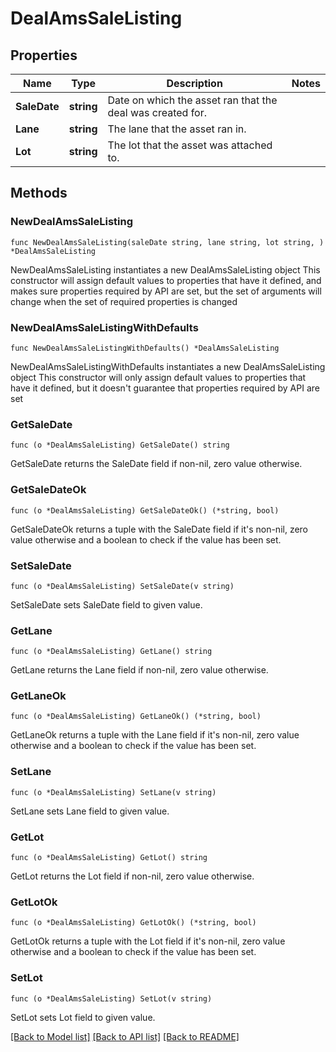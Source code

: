# DealAmsSaleListing

## Properties

Name | Type | Description | Notes
------------ | ------------- | ------------- | -------------
**SaleDate** | **string** | Date on which the asset ran that the deal was created for. | 
**Lane** | **string** | The lane that the asset ran in. | 
**Lot** | **string** | The lot that the asset was attached to. | 

## Methods

### NewDealAmsSaleListing

`func NewDealAmsSaleListing(saleDate string, lane string, lot string, ) *DealAmsSaleListing`

NewDealAmsSaleListing instantiates a new DealAmsSaleListing object
This constructor will assign default values to properties that have it defined,
and makes sure properties required by API are set, but the set of arguments
will change when the set of required properties is changed

### NewDealAmsSaleListingWithDefaults

`func NewDealAmsSaleListingWithDefaults() *DealAmsSaleListing`

NewDealAmsSaleListingWithDefaults instantiates a new DealAmsSaleListing object
This constructor will only assign default values to properties that have it defined,
but it doesn't guarantee that properties required by API are set

### GetSaleDate

`func (o *DealAmsSaleListing) GetSaleDate() string`

GetSaleDate returns the SaleDate field if non-nil, zero value otherwise.

### GetSaleDateOk

`func (o *DealAmsSaleListing) GetSaleDateOk() (*string, bool)`

GetSaleDateOk returns a tuple with the SaleDate field if it's non-nil, zero value otherwise
and a boolean to check if the value has been set.

### SetSaleDate

`func (o *DealAmsSaleListing) SetSaleDate(v string)`

SetSaleDate sets SaleDate field to given value.


### GetLane

`func (o *DealAmsSaleListing) GetLane() string`

GetLane returns the Lane field if non-nil, zero value otherwise.

### GetLaneOk

`func (o *DealAmsSaleListing) GetLaneOk() (*string, bool)`

GetLaneOk returns a tuple with the Lane field if it's non-nil, zero value otherwise
and a boolean to check if the value has been set.

### SetLane

`func (o *DealAmsSaleListing) SetLane(v string)`

SetLane sets Lane field to given value.


### GetLot

`func (o *DealAmsSaleListing) GetLot() string`

GetLot returns the Lot field if non-nil, zero value otherwise.

### GetLotOk

`func (o *DealAmsSaleListing) GetLotOk() (*string, bool)`

GetLotOk returns a tuple with the Lot field if it's non-nil, zero value otherwise
and a boolean to check if the value has been set.

### SetLot

`func (o *DealAmsSaleListing) SetLot(v string)`

SetLot sets Lot field to given value.



[[Back to Model list]](../README.md#documentation-for-models) [[Back to API list]](../README.md#documentation-for-api-endpoints) [[Back to README]](../README.md)


